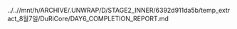 ../..//mnt/h/ARCHIVE/.UNWRAP/D/STAGE2_INNER/6392d911da5b/temp_extract_8월7일/DuRiCore/DAY6_COMPLETION_REPORT.md